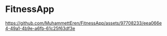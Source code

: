 # FitnessApp


https://github.com/MuhammettEren/FitnessApp/assets/97708233/eea066e4-49a1-4b9e-a6fb-61c25f63df3e




